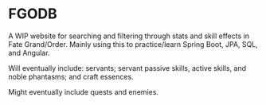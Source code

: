 # FGODB

A WIP website for searching and filtering through stats and skill effects in Fate Grand/Order. Mainly using this to practice/learn Spring Boot, JPA, SQL, and Angular.

Will eventually include: servants; servant passive skills, active skills, and noble phantasms; and craft essences.

Might eventually include quests and enemies.
